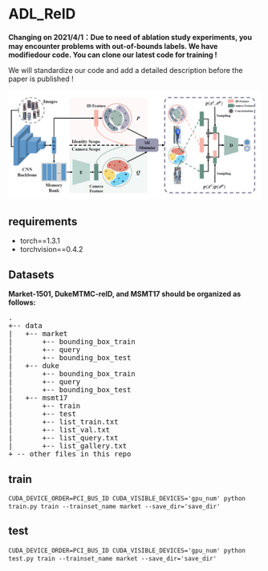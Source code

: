# ADL_ReID
**Changing on 2021/4/1：Due to need of ablation study experiments, you may encounter problems with out-of-bounds labels. We have modifiedour code. You can clone our latest code for training !**

We will standardize our code and add a detailed description before the paper is published !

![image]( https://github.com/luckyaci/ADL_ReID/blob/main/framework.PNG)
## requirements
* torch==1.3.1
* torchvision==0.4.2


## Datasets
**Market-1501, DukeMTMC-reID, and MSMT17 should be organized as follows:**
<pre>
.
+-- data
|   +-- market
|       +-- bounding_box_train
|       +-- query
|       +-- bounding_box_test
|   +-- duke
|       +-- bounding_box_train
|       +-- query
|       +-- bounding_box_test
|   +-- msmt17
|       +-- train
|       +-- test
|       +-- list_train.txt
|       +-- list_val.txt
|       +-- list_query.txt
|       +-- list_gallery.txt
+ -- other files in this repo
</pre>
## train
```shell script
CUDA_DEVICE_ORDER=PCI_BUS_ID CUDA_VISIBLE_DEVICES='gpu_num' python train.py train --trainset_name market --save_dir='save_dir'
```
## test
```shell script
CUDA_DEVICE_ORDER=PCI_BUS_ID CUDA_VISIBLE_DEVICES='gpu_num' python test.py train --trainset_name market --save_dir='save_dir'
```